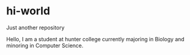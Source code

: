 # hi-world
Just another repository

Hello, I am a student at hunter college currently majoring in Biology and minoring in Computer Science.
